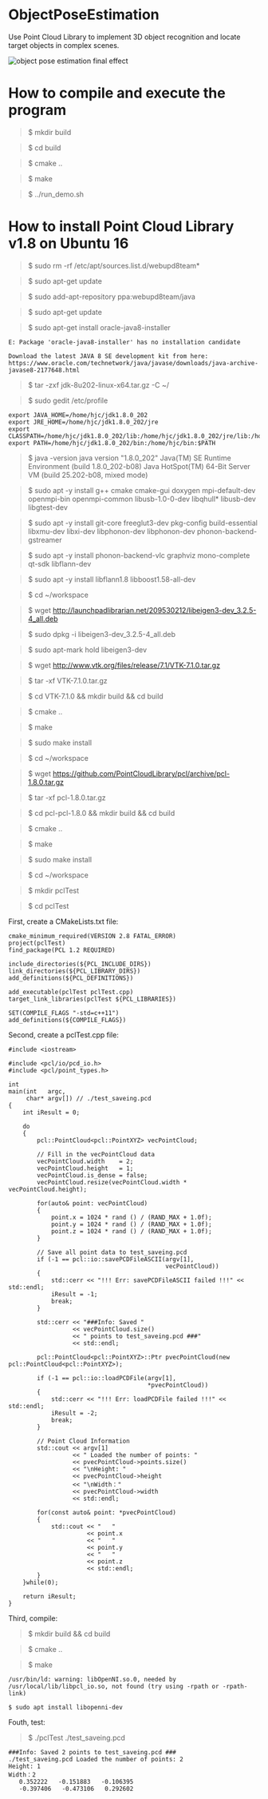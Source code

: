 # ObjectPoseEstimation
Use Point Cloud Library to implement 3D object recognition and locate target objects in complex scenes.

![object pose estimation final effect](object_pose_estimation_final_effect.png "object pose estimation final effect")

# How to compile and execute the program

>$ mkdir build

>$ cd build

>$ cmake ..

>$ make

>$ ../run_demo.sh

# How to install Point Cloud Library v1.8 on Ubuntu 16

>$ sudo rm -rf /etc/apt/sources.list.d/webupd8team*

>$ sudo apt-get update

>$ sudo add-apt-repository ppa:webupd8team/java

>$ sudo apt-get update

>$ sudo apt-get install oracle-java8-installer

```
E: Package 'oracle-java8-installer' has no installation candidate

Download the latest JAVA 8 SE development kit from here:
https://www.oracle.com/technetwork/java/javase/downloads/java-archive-javase8-2177648.html
```

>$ tar -zxf jdk-8u202-linux-x64.tar.gz -C ~/

>$ sudo gedit /etc/profile
```
export JAVA_HOME=/home/hjc/jdk1.8.0_202
export JRE_HOME=/home/hjc/jdk1.8.0_202/jre
export CLASSPATH=/home/hjc/jdk1.8.0_202/lib:/home/hjc/jdk1.8.0_202/jre/lib:/home/hjc/jdk1.8.0_202/lib/tools.jar
export PATH=/home/hjc/jdk1.8.0_202/bin:/home/hjc/bin:$PATH
```
>$ java -version
>java version "1.8.0_202"
>Java(TM) SE Runtime Environment (build 1.8.0_202-b08)
>Java HotSpot(TM) 64-Bit Server VM (build 25.202-b08, mixed mode)

>$ sudo apt -y install g++ cmake cmake-gui doxygen mpi-default-dev openmpi-bin openmpi-common libusb-1.0-0-dev libqhull* libusb-dev libgtest-dev

>$ sudo apt -y install git-core freeglut3-dev pkg-config build-essential libxmu-dev libxi-dev libphonon-dev libphonon-dev phonon-backend-gstreamer

>$ sudo apt -y install phonon-backend-vlc graphviz mono-complete qt-sdk libflann-dev

>$ sudo apt -y install libflann1.8 libboost1.58-all-dev

>$ cd ~/workspace

>$ wget http://launchpadlibrarian.net/209530212/libeigen3-dev_3.2.5-4_all.deb

>$ sudo dpkg -i libeigen3-dev_3.2.5-4_all.deb

>$ sudo apt-mark hold libeigen3-dev

>$ wget http://www.vtk.org/files/release/7.1/VTK-7.1.0.tar.gz

>$ tar -xf VTK-7.1.0.tar.gz

>$ cd VTK-7.1.0 && mkdir build && cd build

>$ cmake ..

>$ make

>$ sudo make install

>$ cd ~/workspace

>$ wget https://github.com/PointCloudLibrary/pcl/archive/pcl-1.8.0.tar.gz

>$ tar -xf pcl-1.8.0.tar.gz

>$ cd pcl-pcl-1.8.0 && mkdir build && cd build

>$ cmake ..

>$ make

>$ sudo make install

>$ cd ~/workspace

>$ mkdir pclTest

>$ cd pclTest

First, create a CMakeLists.txt file:

```
cmake_minimum_required(VERSION 2.8 FATAL_ERROR)
project(pclTest)
find_package(PCL 1.2 REQUIRED)

include_directories(${PCL_INCLUDE_DIRS})
link_directories(${PCL_LIBRARY_DIRS})
add_definitions(${PCL_DEFINITIONS})

add_executable(pclTest pclTest.cpp)
target_link_libraries(pclTest ${PCL_LIBRARIES})

SET(COMPILE_FLAGS "-std=c++11")
add_definitions(${COMPILE_FLAGS})
```

Second, create a pclTest.cpp file:

```
#include <iostream>

#include <pcl/io/pcd_io.h>
#include <pcl/point_types.h>

int
main(int   argc,
     char* argv[]) // ./test_saveing.pcd
{
    int iResult = 0;

    do
    {
        pcl::PointCloud<pcl::PointXYZ> vecPointCloud;

        // Fill in the vecPointCloud data
        vecPointCloud.width    = 2;
        vecPointCloud.height   = 1;
        vecPointCloud.is_dense = false;
        vecPointCloud.resize(vecPointCloud.width * vecPointCloud.height);

        for(auto& point: vecPointCloud)
        {
            point.x = 1024 * rand () / (RAND_MAX + 1.0f);
            point.y = 1024 * rand () / (RAND_MAX + 1.0f);
            point.z = 1024 * rand () / (RAND_MAX + 1.0f);
        }

        // Save all point data to test_saveing.pcd
        if (-1 == pcl::io::savePCDFileASCII(argv[1],
                                            vecPointCloud))
        {
            std::cerr << "!!! Err: savePCDFileASCII failed !!!" << std::endl;
            iResult = -1;
            break;
        }

        std::cerr << "###Info: Saved "
                  << vecPointCloud.size()
                  << " points to test_saveing.pcd ###"
                  << std::endl;

        pcl::PointCloud<pcl::PointXYZ>::Ptr pvecPointCloud(new pcl::PointCloud<pcl::PointXYZ>);

        if (-1 == pcl::io::loadPCDFile(argv[1],
                                       *pvecPointCloud))
        {
            std::cerr << "!!! Err: loadPCDFile failed !!!" << std::endl;
            iResult = -2;
            break;
        }

        // Point Cloud Information
        std::cout << argv[1]
                  << " Loaded the number of points: "
                  << pvecPointCloud->points.size()
                  << "\nHeight: "
                  << pvecPointCloud->height
                  << "\nWidth："
                  << pvecPointCloud->width
                  << std::endl;

        for(const auto& point: *pvecPointCloud)
        {
            std::cout << "   "
                      << point.x
                      << "   "
                      << point.y
                      << "   "
                      << point.z
                      << std::endl;
        }
    }while(0);

    return iResult;
}
```

Third, compile:

>$ mkdir build && cd build

>$ cmake ..

>$ make

```
/usr/bin/ld: warning: libOpenNI.so.0, needed by /usr/local/lib/libpcl_io.so, not found (try using -rpath or -rpath-link)

$ sudo apt install libopenni-dev
```

Fouth, test:

>$ ./pclTest ./test_saveing.pcd
```
###Info: Saved 2 points to test_saveing.pcd ###
./test_saveing.pcd Loaded the number of points: 2
Height: 1
Width：2
   0.352222   -0.151883   -0.106395
   -0.397406   -0.473106   0.292602
```